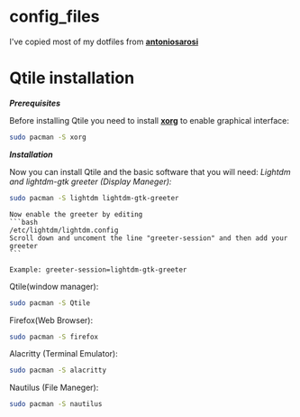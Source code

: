 # config_files

I've copied most of my dotfiles from **[antoniosarosi](https://github.com/antoniosarosi)**

# Qtile installation

***Prerequisites***

Before installing Qtile you need to install **[xorg](https://wiki.archlinux.org/index.php/Xorg)** to enable graphical interface:

```bash
sudo pacman -S xorg
```

***Installation***

Now you can install Qtile and the basic software that you will need:
*Lightdm and lightdm-gtk greeter (Display Maneger):*
```bash
sudo pacman -S lightdm lightdm-gtk-greeter
```
    Now enable the greeter by editing
    ```bash
    /etc/lightdm/lightdm.config
    Scroll down and uncoment the line "greeter-session" and then add your greeter
    ```
    
    Example: greeter-session=lightdm-gtk-greeter

Qtile(window manager):

```bash
sudo pacman -S Qtile    
```
Firefox(Web Browser):

```bash
sudo pacman -S firefox
```    

Alacritty (Terminal Emulator):
```bash
sudo pacman -S alacritty
```

Nautilus (File Maneger):
```bash
sudo pacman -S nautilus
```


